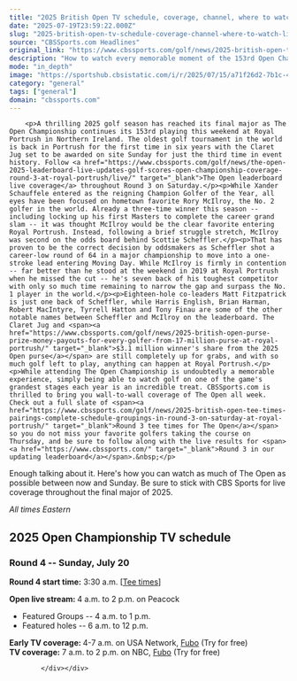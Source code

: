 ```yaml
---
title: "2025 British Open TV schedule, coverage, channel, where to watch, live stream, tee times at Royal Portrush"
date: "2025-07-19T23:59:22.000Z"
slug: "2025-british-open-tv-schedule-coverage-channel-where-to-watch-live-stream-tee-times-at-royal-portrush"
source: "CBSSports.com Headlines"
original_link: "https://www.cbssports.com/golf/news/2025-british-open-tv-schedule-coverage-channel-where-to-watch-live-stream-tee-times-at-royal-portrush/"
description: "How to watch every memorable moment of the 153rd Open Championship on TV or streaming live online"
mode: "in_depth"
image: "https://sportshub.cbsistatic.com/i/r/2025/07/15/a71f26d2-7b1c-4319-86e6-d93b51f73ed1/thumbnail/1200x675/875d8b9d17575d5455c56ce2f52075bb/open-flag-2025-g.jpg"
category: "general"
tags: ["general"]
domain: "cbssports.com"
---
```

<div id="readability-page-1" class="page"><div>
        
        
                            
                
        <p>A thrilling 2025 golf season has reached its final major as The Open Championship continues its 153rd playing this weekend at Royal Portrush in Northern Ireland. The oldest golf tournament in the world is back in Portrush for the first time in six years with the Claret Jug set to be awarded on site Sunday for just the third time in event history. Follow <a href="https://www.cbssports.com/golf/news/the-open-2025-leaderboard-live-updates-golf-scores-open-championship-coverage-round-3-at-royal-portrush/live/" target="_blank">The Open leaderboard live coverage</a> throughout Round 3 on Saturday.</p><p>While Xander Schauffele entered as the reigning Champion Golfer of the Year, all eyes have been focused on hometown favorite Rory McIlroy, the No. 2 golfer in the world. Already a three-time winner this season -- including locking up his first Masters to complete the career grand slam -- it was thought McIlroy would be the clear favorite entering Royal Portrush. Instead, following a brief struggle stretch, McIlroy was second on the odds board behind Scottie Scheffler.</p><p>That has proven to be the correct decision by oddsmakers as Scheffler shot a career-low round of 64 in a major championship to move into a one-stroke lead entering Moving Day. While McIlroy is firmly in contention -- far better than he stood at the weekend in 2019 at Royal Portrush when he missed the cut -- he's seven back of his toughest competitor with only so much time remaining to narrow the gap and surpass the No. 1 player in the world.</p><p>Eighteen-hole co-leaders Matt Fitzpatrick is just one back of Scheffler, while Harris English, Brian Harman, Robert MacIntyre, Tyrrell Hatton and Tony Finau are some of the other notable names between Scheffler and McIlroy on the leaderboard. The Claret Jug and <span><a href="https://www.cbssports.com/golf/news/2025-british-open-purse-prize-money-payouts-for-every-golfer-from-17-million-purse-at-royal-portrush/" target="_blank">$3.1 million winner's share from the 2025 Open purse</a></span> are still completely up for grabs, and with so much golf left to play, anything can happen at Royal Portrush.</p><p>While attending The Open Championship is undoubtedly a memorable experience, simply being able to watch golf on one of the game's grandest stages each year is an incredible treat. CBSSports.com is thrilled to bring you wall-to-wall coverage of The Open all week. Check out a full slate of <span><a href="https://www.cbssports.com/golf/news/2025-british-open-tee-times-pairings-complete-schedule-groupings-in-round-3-on-saturday-at-royal-portrush/" target="_blank">Round 3 tee times for The Open</a></span> so you do not miss your favorite golfers taking the course on Thursday, and be sure to follow along with the live results for <span><a href="https://www.cbssports.com/" target="_blank">Round 3 in our updating leaderboard</a></span>.&nbsp;</p>
        

<p>Enough talking about it. Here's how you can watch as much of The Open as possible between now and Sunday. Be sure to stick with CBS Sports for live coverage throughout the final major of 2025.</p><p><em>All times Eastern</em>   </p><h2>2025 Open Championship TV schedule</h2><h3>Round 4 -- Sunday, July 20</h3><p><strong>Round 4 start time:</strong>&nbsp;3:30 a.m. [<span><a href="https://www.cbssports.com/golf/news/2025-british-open-tee-times-pairings-complete-schedule-groupings-in-round-4-on-sunday-at-royal-portrush/" target="_blank">Tee times</a></span>]</p><p><strong>Open live stream: </strong>4 a.m. to 2 p.m. on Peacock</p>
        

<ul><li>Featured Groups -- 4 a.m. to 1 p.m.</li><li>Featured holes -- 6 a.m. to 12 p.m.</li></ul><p><strong>Early TV coverage:&nbsp;</strong>4-7 a.m. on USA Network,&nbsp;<a href="https://www.fubo.tv/lp/sports/?irad=368998&amp;irmp=416484&amp;utm_source=CBSi_GeneralSports&amp;utm_campaign=CBSi" target="_blank" rel="nofollow">Fubo</a>&nbsp;(Try for free)<strong><br>TV coverage:</strong>&nbsp;7 a.m. to 2 p.m. on NBC,&nbsp;<a href="https://www.fubo.tv/lp/sports/?irad=368998&amp;irmp=416484&amp;utm_source=CBSi_GeneralSports&amp;utm_campaign=CBSi" target="_blank" rel="nofollow">Fubo</a>&nbsp;(Try for free)</p>


        
            </div></div>